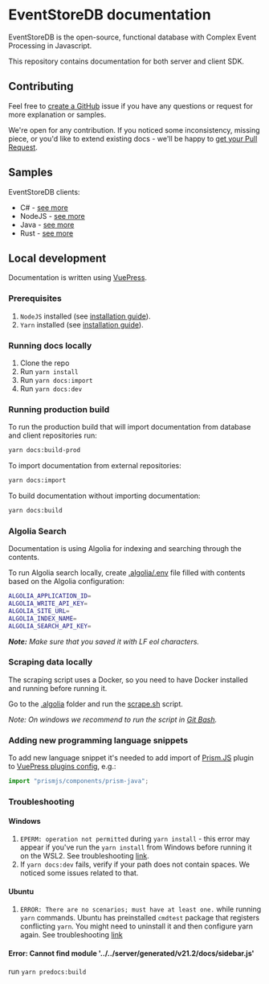# EventStoreDB documentation

EventStoreDB is the open-source, functional database with Complex Event Processing in Javascript.

This repository contains documentation for both server and client SDK.

## Contributing

Feel free to [create a GitHub](https://github.com/EventStore/documentation/issues/new) issue if you have any questions or request for more explanation or samples.

We're open for any contribution. If you noticed some inconsistency, missing piece, or you'd like to extend existing docs - we'll be happy to [get your Pull Request](https://github.com/EventStore/documentation/compare).

## Samples

EventStoreDB clients:
- C# - [see more](https://github.com/EventStore/EventStore-Client-Dotnet/tree/master/samples)
- NodeJS - [see more](https://github.com/EventStore/EventStore-Client-NodeJS/tree/master/samples)
- Java - [see more](https://github.com/EventStore/EventStoreDB-Client-Java/tree/trunk/db-client-java/src/test/java/com/eventstore/dbclient/samples)
- Rust - [see more](https://github.com/EventStore/EventStoreDB-Client-Rust/tree/master/examples)

## Local development

Documentation is written using [VuePress](https://vuepress.vuejs.org/).

### Prerequisites

1. `NodeJS` installed (see [installation guide](https://nodejs.org/en/download//)).
2. `Yarn` installed (see [installation guide](https://classic.yarnpkg.com/en/docs/install/)).

### Running docs locally

1. Clone the repo
2. Run `yarn install`
3. Run `yarn docs:import`
4. Run `yarn docs:dev`

### Running production build

To run the production build that will import documentation from database and client repositories run:

```bash
yarn docs:build-prod
```

To import documentation from external repositories:

```bash
yarn docs:import
```

To build documentation without importing documentation:

```bash
yarn docs:build
```

### Algolia Search

Documentation is using Algolia for indexing and searching through the contents.

To run Algolia search locally, create [.algolia/.env](.algolia/.env) file filled with contents based on the Algolia configuration:

```bash
ALGOLIA_APPLICATION_ID=
ALGOLIA_WRITE_API_KEY=
ALGOLIA_SITE_URL=
ALGOLIA_INDEX_NAME=
ALGOLIA_SEARCH_API_KEY=
```

_**Note:** Make sure that you saved it with LF eol characters._

### Scraping data locally

The scraping script uses a Docker, so you need to have Docker installed and running before running it.

Go to the [.algolia](.algolia) folder and run the [scrape.sh](.algolia/scrape.sh) script. 

*Note: On windows we recommend to run the script in [Git Bash](https://gitforwindows.org/).*

### Adding new programming language snippets

To add new language snippet it's needed to add import of [Prism.JS](https://prismjs.com/) plugin to [VuePress plugins config](docs/.vuepress/enhanceApp.js), e.g.:

```javascript
import "prismjs/components/prism-java";
```

### Troubleshooting

#### Windows

1. `EPERM: operation not permitted` during `yarn install` - this error may appear if you've run the `yarn install` from Windows before running it on the WSL2. See troubleshooting [link](https://stackoverflow.com/a/58414196).
2. If `yarn docs:dev` fails, verify if your path does not contain spaces. We noticed some issues related to that.

#### Ubuntu

1. `ERROR: There are no scenarios; must have at least one.` while running `yarn` commands. Ubuntu has preinstalled `cmdtest` package that registers conflicting `yarn`. You might need to uninstall it and then configure yarn again. See troubleshooting [link](https://github.com/yarnpkg/yarn/issues/2821#issuecomment-284181365)

#### Error: Cannot find module '../../server/generated/v21.2/docs/sidebar.js'

run `yarn predocs:build`
